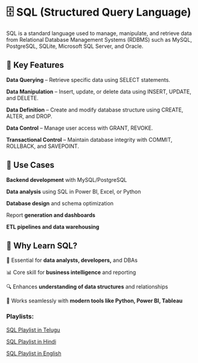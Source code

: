 # 🗄️ SQL (Structured Query Language)
SQL is a standard language used to manage, manipulate, and retrieve data from Relational Database Management Systems (RDBMS) such as MySQL, PostgreSQL, SQLite, Microsoft SQL Server, and Oracle.

## 🔹 Key Features

**Data Querying** – Retrieve specific data using SELECT statements.

**Data Manipulation** – Insert, update, or delete data using INSERT, UPDATE, and DELETE.

**Data Definition** – Create and modify database structure using CREATE, ALTER, and DROP.

**Data Control** – Manage user access with GRANT, REVOKE.

**Transactional Control** – Maintain database integrity with COMMIT, ROLLBACK, and SAVEPOINT.

## 🔹 Use Cases

**Backend development** with MySQL/PostgreSQL

**Data analysis** using SQL in Power BI, Excel, or Python

**Database design** and schema optimization

Report **generation and dashboards**

**ETL pipelines and data warehousing**

## 🧠 Why Learn SQL?

💼 Essential for **data analysts, developers,** and DBAs

📊 Core skill for **business intelligence** and reporting

🔍 Enhances **understanding of data structures** and relationships

🔄 Works seamlessly with **modern tools like Python, Power BI, Tableau**

### Playlists:

[SQL Playlist in Telugu](https://www.youtube.com/watch?v=4yEIZ9KZ_aQ)

[SQL Playlist in Hindi](https://www.youtube.com/watch?v=yE6tIle64tU)

[SQL Playlist in English](https://www.youtube.com/watch?v=BPHAr4QGGVE)

